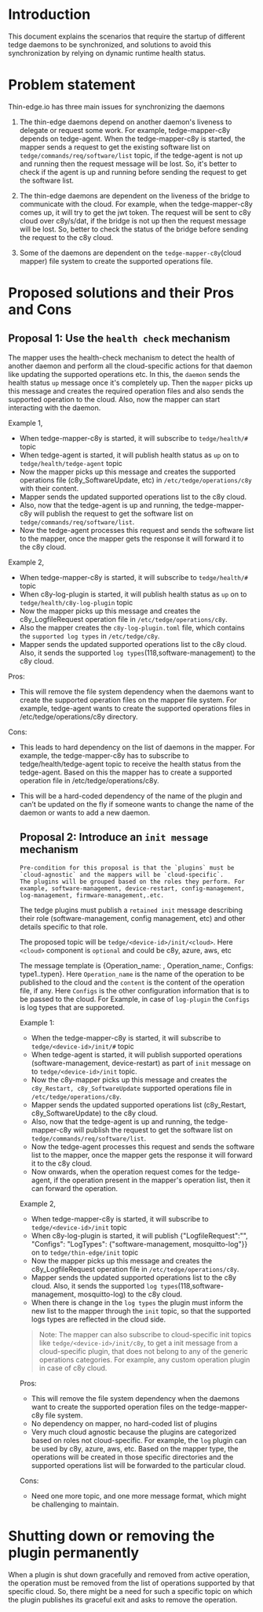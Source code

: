 # Introduction
This document explains the scenarios that require the startup of different tedge daemons to be synchronized,
and solutions to avoid this synchronization by relying on dynamic runtime health status.

# Problem statement

Thin-edge.io has three main issues for synchronizing the daemons

1. The thin-edge daemons depend on another daemon's liveness to delegate or request some work.
 For example, tedge-mapper-c8y depends on tedge-agent. When the tedge-mapper-c8y is started,
 the mapper sends a request to get the existing software list on `tedge/commands/req/software/list` topic,
 if the tedge-agent is not up and running then the request message will be lost. So, it's better to check if the agent
 is up and running before sending the request to get the software list.

2. The thin-edge daemons are dependent on the liveness of the bridge to communicate with the cloud.
 For example, when the tedge-mapper-c8y comes up, it will try to get the jwt token. The request will be sent to c8y cloud
 over c8y/s/dat, if the bridge is not up then the request message will be lost.
 So, better to check the status of the bridge before sending the request to the c8y cloud.

3. Some of the daemons are dependent on the `tedge-mapper-c8y`(cloud mapper) file system to create the supported operations file.

# Proposed solutions and their Pros and Cons

## Proposal 1: Use the `health check` mechanism

The mapper uses the health-check mechanism to detect the health of another daemon and perform all the cloud-specific
 actions for that daemon like updating the supported operations etc.
In this, the `daemon` sends the health status `up` message once it's completely up. Then the `mapper` picks up this message and creates the required operation files and also sends the supported operation to the cloud.
Also, now the mapper can start interacting with the daemon.

Example 1,
- When tedge-mapper-c8y is started, it will subscribe to `tedge/health/#` topic
- When tedge-agent is started, it will publish health status as `up` on to `tedge/health/tedge-agent` topic
- Now the mapper picks up this message and creates the supported operations file (c8y_SoftwareUpdate, etc) in `/etc/tedge/operations/c8y` with their content. 
- Mapper sends the updated supported operations list to the c8y cloud.
- Also, now that the tedge-agent is up and running, the tedge-mapper-c8y will publish the request to get the
 software list on `tedge/commands/req/software/list`.
- Now the tedge-agent processes this request and sends the software list to the mapper, once the mapper gets the response it will forward it to the c8y cloud.

Example 2,
- When tedge-mapper-c8y is started, it will subscribe to `tedge/health/#` topic
- When c8y-log-plugin is started, it will publish health status as `up` on to `tedge/health/c8y-log-plugin` topic
- Now the mapper picks up this message and creates the c8y_LogfileRequest operation file in `/etc/tedge/operations/c8y`.
- Also the mapper creates the `c8y-log-plugin.toml` file, which contains the `supported log types` in `/etc/tedge/c8y`.
- Mapper sends the updated supported operations list to the c8y cloud. Also, it sends the supported `log types`(118,software-management) to the c8y cloud.

Pros: 
-   This will remove the file system dependency when the daemons want to create the supported operation files on the mapper file system.
    For example, tedge-agent wants to create the supported operations files in /etc/tedge/operations/c8y directory.

Cons: 
-   This leads to hard dependency on the list of daemons in the mapper. For example, the tedge-mapper-c8y has to subscribe to tedge/health/tedge-agent
topic to receive the health status from the tedge-agent. Based on this the mapper has to create a supported operation file in /etc/tedge/operations/c8y.
-   This will be a hard-coded dependency of the name of the plugin and can’t be updated on the fly if someone wants to change the name of the daemon
    or wants to add a new daemon.


    ## Proposal 2:  Introduce an `init message` mechanism

    ```admonish note
    Pre-condition for this proposal is that the `plugins` must be `cloud-agnostic` and the mappers will be `cloud-specific`.
    The plugins will be grouped based on the roles they perform. For example, software-management, device-restart, config-management, log-management, firmware-management,.etc.
    ```

    The tedge plugins must publish a `retained init` message describing their role (software-management, config management, etc)
     and other details specific to that role.

    The proposed topic will be `tedge/<device-id>/init/<cloud>`.
    Here `<cloud>` component is `optional` and could be c8y, azure, aws, etc

    The message template is {Operation_name: <content>, Operation_name:<content>, Configs: type1..typen}.
    Here `Operation_name` is the name of the operation to be published to the cloud and 
    the `content` is the content of the operation file, if any.
    Here `Configs` is the other configuration information that is to be passed to the cloud.
    For Example, in case of `log-plugin` the `Configs` is log types that are supporeted.

    Example 1:
    - When the tedge-mapper-c8y is started, it will subscribe to `tedge/<device-id>/init/#` topic
    - When tedge-agent is started, it will publish supported operations (software-management, device-restart) as part of `init` message on to `tedge/<device-id>/init` topic.
    - Now the c8y-mapper picks up this message and creates the `c8y_Restart, c8y_SoftwareUpdate` supported operations file in `/etc/tedge/operations/c8y`. 
    - Mapper sends the updated supported operations list (c8y_Restart, c8y_SoftwareUpdate) to the c8y cloud.
    - Also, now that the tedge-agent is up and running, the tedge-mapper-c8y will publish the request to get the
     software list on `tedge/commands/req/software/list`.
    - Now the tedge-agent processes this request and sends the software list to the mapper, once the mapper gets the response it will forward it to the c8y cloud.
    - Now onwards, when the operation request comes for the tedge-agent, if the operation present in the mapper's operation list, then it can forward the operation.

    Example 2,
    - When tedge-mapper-c8y is started, it will subscribe to `tedge/<device-id>/init` topic
    - When c8y-log-plugin is started, it will publish {"LogfileRequest":"", "Configs": "LogTypes": {"software-management, mosquitto-log"}} on to `tedge/thin-edge/init` topic
    - Now the mapper picks up this message and creates the c8y_LogfileRequest operation file in `/etc/tedge/operations/c8y`.
    - Mapper sends the updated supported operations list to the c8y cloud. Also, it sends the supported `log types`(118,software-management, mosquitto-log) to the c8y cloud.
    - When there is change in the `log types` the plugin must inform the new list to the mapper through the `init` topic,
     so that the supported logs types are reflected in the cloud side.

    > Note: The mapper can also subscribe to cloud-specific init topics like `tedge/<device-id>/init/c8y`, to get a init message from a cloud-specific plugin,
    that does not belong to any of the generic operations categories. For example, any custom operation plugin in case of c8y cloud.
    
    Pros:
    -   This will remove the file system dependency when the daemons want to create the supported operation files on the tedge-mapper-c8y file system.
    -	No dependency on mapper, no hard-coded list of plugins
    -	Very much cloud agnostic because the plugins are categorized based on roles not cloud-specific.
     For example, the `log` plugin can be used by c8y, azure, aws, etc.
     Based on the mapper type, the operations will be created in those specific directories and the supported operations list will be forwarded to the particular cloud.

    Cons:
    -   Need one more topic, and one more message format, which might be challenging to maintain.

# Shutting down or removing the plugin permanently
 
 When a plugin is shut down gracefully and removed from active operation, the operation must be removed from the list of operations supported by that 
 specific cloud.
 So, there might be a need for such a specific topic on which the plugin publishes its graceful exit and asks to remove the operation.
